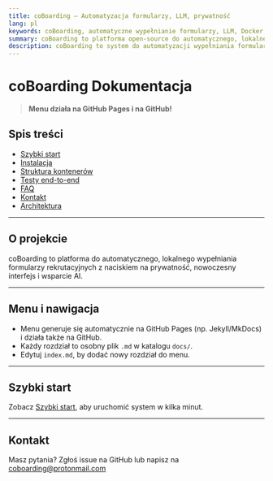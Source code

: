 ```yaml
---
title: coBoarding – Automatyzacja formularzy, LLM, prywatność
lang: pl
keywords: coBoarding, automatyczne wypełnianie formularzy, LLM, Docker, prywatność, rekrutacja, AI, open source
summary: coBoarding to platforma open-source do automatycznego, lokalnego wypełniania formularzy rekrutacyjnych z wykorzystaniem modeli językowych (LLM) i naciskiem na prywatność.
description: coBoarding to system do automatyzacji wypełniania formularzy rekrutacyjnych z lokalnym przetwarzaniem danych, wsparciem dla modeli LLM, wielojęzycznością i pełną prywatnością.
---
```


# coBoarding Dokumentacja

> **Menu działa na GitHub Pages i na GitHub!**

## Spis treści
- [Szybki start](quickstart.md)
- [Instalacja](install.md)
- [Struktura kontenerów](containers.md)
- [Testy end-to-end](e2e-tests.md)
- [FAQ](faq.md)
- [Kontakt](contact.md)
- [Architektura](architecture.md)

---

## O projekcie
coBoarding to platforma do automatycznego, lokalnego wypełniania formularzy rekrutacyjnych z naciskiem na prywatność, nowoczesny interfejs i wsparcie AI.

---

## Menu i nawigacja
- Menu generuje się automatycznie na GitHub Pages (np. Jekyll/MkDocs) i działa także na GitHub.
- Każdy rozdział to osobny plik `.md` w katalogu `docs/`.
- Edytuj `index.md`, by dodać nowy rozdział do menu.

---

## Szybki start
Zobacz [Szybki start](quickstart.md), aby uruchomić system w kilka minut.

---

## Kontakt
Masz pytania? Zgłoś issue na GitHub lub napisz na coboarding@protonmail.com
